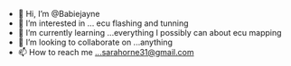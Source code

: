 - 👋 Hi, I’m @Babiejayne
- 👀 I’m interested in ... ecu flashing and tunning
- 🌱 I’m currently learning ...everything I possibly can about ecu mapping
- 💞️ I’m looking to collaborate on ...anything
- 📫 How to reach me ...sarahorne31@gmail.com

<!---
Babiejayne/Babiejayne is a ✨ special ✨ repository because its `README.md` (this file) appears on your GitHub profile.
You can click the Preview link to take a look at your changes.
--->
